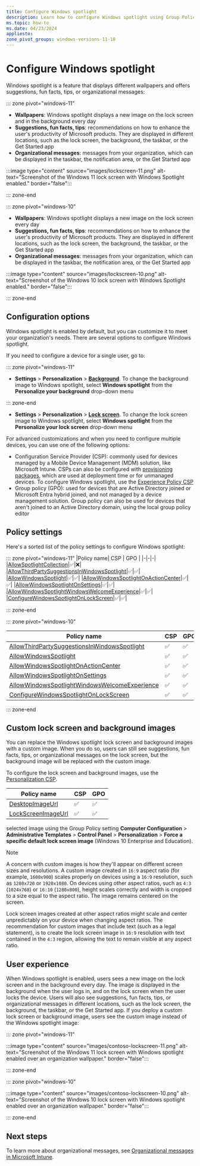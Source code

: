 ```yaml
---
title: Configure Windows spotlight
description: Learn how to configure Windows spotlight using Group Policy and mobile device management (MDM) settings.
ms.topic: how-to
ms.date: 04/23/2024
appliesto:
zone_pivot_groups: windows-versions-11-10
---
```


# Configure Windows spotlight

Windows spotlight is a feature that displays different wallpapers and offers suggestions, fun facts, tips, or organizational messages:

::: zone pivot="windows-11"

- **Wallpapers**: Windows spotlight displays a new image on the lock screen and in the background every day
- **Suggestions, fun facts, tips**: recommendations on how to enhance the user's productivity of Microsoft products. They are displayed in different locations, such as the lock screen, the background, the taskbar, or the Get Started app
- **Organizational messages**: messages from your organization, which can be displayed in the taskbar, the notification area, or the Get Started app

:::image type="content" source="images/lockscreen-11.png" alt-text="Screenshot of the Windows 11 lock screen with Windows Spotlight enabled." border="false":::

::: zone-end

::: zone pivot="windows-10"

- **Wallpapers**: Windows spotlight displays a new image on the lock screen every day
- **Suggestions, fun facts, tips**: recommendations on how to enhance the user's productivity of Microsoft products. They are displayed in different locations, such as the lock screen, the background, the taskbar, or the Get Started app
- **Organizational messages**: messages from your organization, which can be displayed in the taskbar, the notification area, or the Get Started app

:::image type="content" source="images/lockscreen-10.png" alt-text="Screenshot of the Windows 10 lock screen with Windows Spotlight enabled." border="false":::

::: zone-end

## Configuration options

Windows spotlight is enabled by default, but you can customize it to meet your organization's needs. There are several options to configure Windows spotlight.

If you need to configure a device for a single user, go to:

::: zone pivot="windows-11"

- **Settings** > **Personalization** > **[Background](ms-settings:personalization-background)**. To change the background image to Windows spotlight, select **Windows spotlight** from the **Personalize your background** drop-down menu

::: zone-end

- **Settings** > **Personalization** > **[Lock screen](ms-settings:personalization-lockscreen)**. To change the lock screen image to Windows spotlight, select **Windows spotlight** from the **Personalize your lock screen** drop-down menu

For advanced customizations and when you need to configure multiple devices, you can use one of the following options:

- Configuration Service Provider (CSP): commonly used for devices managed by a Mobile Device Management (MDM) solution, like Microsoft Intune. CSPs can also be configured with [provisioning packages](../provisioning-packages/how-it-pros-can-use-configuration-service-providers.md#csps-in-windows-configuration-designer), which are used at deployment time or for unmanaged devices. To configure Windows spotlight, use the [Experience Policy CSP][CSP-1]
- Group policy (GPO): used for devices that are Active Directory joined or Microsoft Entra hybrid joined, and not managed by a device management solution. Group policy can also be used for devices that aren't joined to an Active Directory domain, using the local group policy editor

## Policy settings

Here's a sorted list of the policy settings to configure Windows spotlight:

::: zone pivot="windows-11"
|Policy name| CSP | GPO |
|-|-|-|
|[AllowSpotlightCollection](/windows/client-management/mdm/policy-csp-experience#allowspotlightcollection)|✅|❌|
|[AllowThirdPartySuggestionsInWindowsSpotlight](/windows/client-management/mdm/policy-csp-experience#allowthirdpartysuggestionsinwindowsspotlight)|✅|✅|
|[AllowWindowsSpotlight](/windows/client-management/mdm/policy-csp-experience#allowwindowsspotlight)|✅|✅|
|[AllowWindowsSpotlightOnActionCenter](/windows/client-management/mdm/policy-csp-experience#allowwindowsspotlightonactioncenter)|✅|✅|
|[AllowWindowsSpotlightOnSettings](/windows/client-management/mdm/policy-csp-experience#allowwindowsspotlightonsettings)|✅|✅|
|[AllowWindowsSpotlightWindowsWelcomeExperience](/windows/client-management/mdm/policy-csp-experience#allowwindowsspotlightwindowswelcomeexperience)|✅|✅|
|[ConfigureWindowsSpotlightOnLockScreen](/windows/client-management/mdm/policy-csp-experience#configurewindowsspotlightonlockscreen)|✅|✅|

::: zone-end

::: zone pivot="windows-10"

|Policy name| CSP | GPO |
|-|-|-|
|[AllowThirdPartySuggestionsInWindowsSpotlight](/windows/client-management/mdm/policy-csp-experience#allowthirdpartysuggestionsinwindowsspotlight)|✅|✅|
|[AllowWindowsSpotlight](/windows/client-management/mdm/policy-csp-experience#allowwindowsspotlight)|✅|✅|
|[AllowWindowsSpotlightOnActionCenter](/windows/client-management/mdm/policy-csp-experience#allowwindowsspotlightonactioncenter)|✅|✅|
|[AllowWindowsSpotlightOnSettings](/windows/client-management/mdm/policy-csp-experience#allowwindowsspotlightonsettings)|✅|✅|
|[AllowWindowsSpotlightWindowsWelcomeExperience](/windows/client-management/mdm/policy-csp-experience#allowwindowsspotlightwindowswelcomeexperience)|✅|✅|
|[ConfigureWindowsSpotlightOnLockScreen](/windows/client-management/mdm/policy-csp-experience#configurewindowsspotlightonlockscreen)|✅|✅|

::: zone-end

## Custom lock screen and background images

You can replace the Windows spotlight lock screen and background images with a custom image. When you do so, users can still see suggestions, fun facts, tips, or organizational messages on the lock screen, but the background image will be replaced with the custom image.

To configure the lock screen and background images, use the [Personalization CSP][CSP-2].

|Policy name| CSP | GPO |
|-|-|-|
|[DesktopImageUrl](/windows/client-management/mdm/personalization-csp#desktopimageurl)|✅|✅|
|[LockScreenImageUrl](/windows/client-management/mdm/personalization-csp#lockscreenimageurl)|✅|✅|

selected image using the Group Policy setting **Computer Configuration** > **Administrative Templates** > **Control Panel** > **Personalization** > **Force a specific default lock screen image** (Windows 10 Enterprise and Education).

>[!NOTE]
> A concern with custom images is how they'll appear on different screen sizes and resolutions. A custom image created in `16:9` aspect ratio (for example, `1600x900`) scales properly on devices using a `16:9` resolution, such as `1280x720` or `1920x1080`. On devices using other aspect ratios, such as `4:3` (`1024x768`) or `16:10` (`1280x800`), height scales correctly and width is cropped to a size equal to the aspect ratio. The image remains centered on the screen.
>
> Lock screen images created at other aspect ratios might scale and center unpredictably on your device when changing aspect ratios. The recommendation for custom images that include text (such as a legal statement), is to create the lock screen image in `16:9` resolution with text contained in the `4:3` region, allowing the text to remain visible at any aspect ratio.

## User experience

When Windows spotlight is enabled, users sees a new image on the lock screen and in the background every day. The image is displayed in the background when the user logs in, and on the lock screen when the user locks the device. Users will also see suggestions, fun facts, tips, or organizational messages in different locations, such as the lock screen, the background, the taskbar, or the Get Started app. If you deploy a custom lock screen or background image, users see the custom image instead of the Windows spotlight image:

::: zone pivot="windows-11"

:::image type="content" source="images/contoso-lockscreen-11.png" alt-text="Screenshot of the Windows 11 lock screen with Windows spotlight enabled over an organization wallpaper." border="false":::

::: zone-end

::: zone pivot="windows-10"

:::image type="content" source="images/contoso-lockscreen-10.png" alt-text="Screenshot of the Windows 10 lock screen with Windows spotlight enabled over an organization wallpaper." border="false":::

::: zone-end

## Next steps

To learn more about organizational messages, see [Organizational messages in Microsoft Intune][INT-1].

<!--links-->

[CSP-1]: /windows/client-management/mdm/policy-csp-experience
[CSP-2]: /windows/client-management/mdm/personalization-csp
[INT-1]: /mem/intune/remote-actions/organizational-messages-overview
